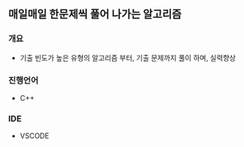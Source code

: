 ## 매일매일 한문제씩 풀어 나가는 알고리즘 

### 개요
* 기출 빈도가 높은 유형의 알고리즘 부터, 기출 문제까지 풀이 하며, 실력향상


### 진행언어
* C++

### IDE
* VSCODE

